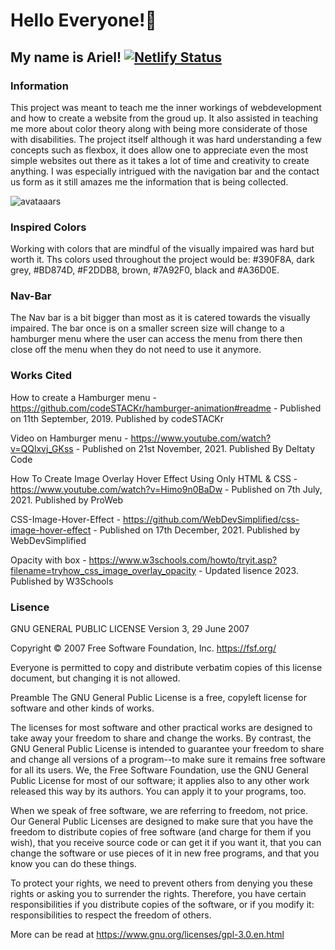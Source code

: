 # Hello Everyone!👋
## My name is Ariel! [![Netlify Status](https://api.netlify.com/api/v1/badges/58fc218d-2787-4807-ae21-42dfd1b61bae/deploy-status)](https://app.netlify.com/sites/about-me-arielcjwe/deploys)

### Information

This project was meant to teach me the inner workings of webdevelopment and how to create a website from the groud up. It also assisted in teaching me more about color theory along with being more considerate of those with disabilities. The project itself although it was hard understanding a few concepts such as flexbox, it does allow one to appreciate even the most simple websites out there as it takes a lot of time and creativity to create anything. I was especially intrigued with the navigation bar and the contact us form as it still amazes me the information that is being collected.

![avataaars](https://github.com/ArielCJWE/ArielCJWE/assets/145630253/f39262f0-4057-4600-8458-d54caded554d)

### Inspired Colors

Working with colors that are mindful of the visually impaired was hard but worth it. Ths colors used throughout the project would be: #390F8A, dark grey, #BD874D, #F2DDB8, brown, #7A92F0, black and #A36D0E.

### Nav-Bar
The Nav bar is a bit bigger than most as it is catered towards the visually impaired. The bar once is on a smaller screen size will change to a hamburger menu where the user can access the menu from there then close off the menu when they do not need to use it anymore. 

### Works Cited
How to create a Hamburger menu - https://github.com/codeSTACKr/hamburger-animation#readme - Published on 11th September, 2019. Published by codeSTACKr

Video on Hamburger menu - https://www.youtube.com/watch?v=QQlxvj_GKss - Published on 21st November, 2021. Published By Deltaty Code

How To Create Image Overlay Hover Effect Using Only HTML & CSS - https://www.youtube.com/watch?v=Himo9n0BaDw - Published on 7th July, 2021. Published by ProWeb

CSS-Image-Hover-Effect - https://github.com/WebDevSimplified/css-image-hover-effect - Published on 17th December, 2021. Published by WebDevSimplified

Opacity with box - https://www.w3schools.com/howto/tryit.asp?filename=tryhow_css_image_overlay_opacity - Updated lisence 2023. Published by W3Schools

### Lisence
GNU GENERAL PUBLIC LICENSE
Version 3, 29 June 2007

Copyright © 2007 Free Software Foundation, Inc. <https://fsf.org/>

Everyone is permitted to copy and distribute verbatim copies of this license document, but changing it is not allowed.

Preamble
The GNU General Public License is a free, copyleft license for software and other kinds of works.

The licenses for most software and other practical works are designed to take away your freedom to share and change the works. By contrast, the GNU General Public License is intended to guarantee your freedom to share and change all versions of a program--to make sure it remains free software for all its users. We, the Free Software Foundation, use the GNU General Public License for most of our software; it applies also to any other work released this way by its authors. You can apply it to your programs, too.

When we speak of free software, we are referring to freedom, not price. Our General Public Licenses are designed to make sure that you have the freedom to distribute copies of free software (and charge for them if you wish), that you receive source code or can get it if you want it, that you can change the software or use pieces of it in new free programs, and that you know you can do these things.

To protect your rights, we need to prevent others from denying you these rights or asking you to surrender the rights. Therefore, you have certain responsibilities if you distribute copies of the software, or if you modify it: responsibilities to respect the freedom of others.

More can be read at https://www.gnu.org/licenses/gpl-3.0.en.html
